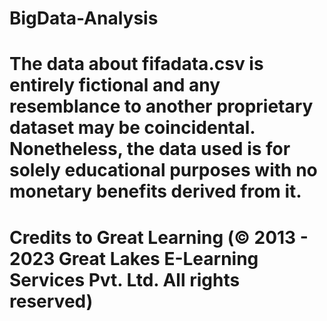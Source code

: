 # BigData-Analysis
# The data about fifadata.csv is entirely fictional and any resemblance to another proprietary dataset may be coincidental. Nonetheless, the data used is for solely educational purposes with no monetary benefits derived from it.
# Credits to Great Learning (© 2013 - 2023 Great Lakes E-Learning Services Pvt. Ltd. All rights reserved)
